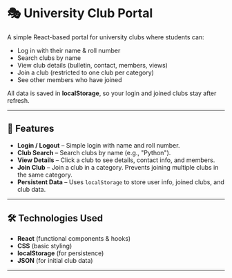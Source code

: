 # 🎭 University Club Portal

A simple React-based portal for university clubs where students can:

- Log in with their name & roll number
- Search clubs by name
- View club details (bulletin, contact, members, views)
- Join a club (restricted to one club per category)
- See other members who have joined

All data is saved in **localStorage**, so your login and joined clubs stay after refresh.

---

## 🚀 Features

- **Login / Logout** – Simple login with name and roll number.
- **Club Search** – Search clubs by name (e.g., "Python").
- **View Details** – Click a club to see details, contact info, and members.
- **Join Club** – Join a club in a category. Prevents joining multiple clubs in the same category.
- **Persistent Data** – Uses `localStorage` to store user info, joined clubs, and club data.

---

## 🛠️ Technologies Used

- **React** (functional components & hooks)
- **CSS** (basic styling)
- **localStorage** (for persistence)
- **JSON** (for initial club data)

---

